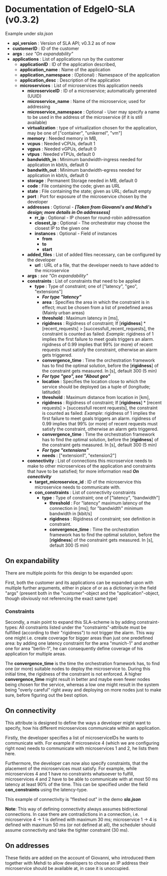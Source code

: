 # Documentation of EdgeIO-SLA (v0.3.2)
Example under *sla.json*

- **api_version** : Version of SLA API; v0.3.2 as of now
- **customerID** : ID of the customer
- **args** : *see "On expandability"*
- **applications** : List of applications run by the customer
  - **applicationID** : ID of the application described,
  - **application_name** : Name of the application
  - **application_namespace** : (Optional) : Namespace of the application
  - **application_desc** : Description of the application
  - **microservices** : List of microservices this application needs
    - **microserviceID** : ID of a microservice; automatically generated (UUID)
    - **microservice_name** : Name of the microservice; used for addressing
    - **microservice_namespace** : Optional - User may specify a name to be used in the address of the microservice (if it is still available)
    - **virtualization** : type of virtualization chosen for the application, may be one of ["container", "unikernel", "vm"]
    - **memory** : Needed memory in MB,
    - **vcpus** : Needed vCPUs, default 1
    - **vgpus** : Needed vGPUs, default 0
    - **vtpus** : Needed vTPUs, default 0
    - **bandwidth_in** : Minimum bandwidth-ingress needed for application in kbit/s, default 0
    - **bandwith_out** : Minimum bandwidth-egress needed for application in kbit/s, default 0
    - **storage** : Permanent Storage needed in MB, default 0
    - **code** : File containing the code; given as URL
    - **state** : File containing the state; given as URL; default empty
    - **port** : Port for exposure of the microservice chosen by the developer
    - **addresses** : Optional - ***[Taken from Giovanni's and Mehdi's design; more details in On addressess]***
      - **rr_ip** : Optional - IP chosen for round-robin addressation
      - **closest_ip** : Optional - The orchestrator may choose the closest IP to the given one
      - **instances** : Optional - Field of instances
        - **from**
        - **to**
        - **start**
    - **added_files** : List of added files necessary, can be configured by the developer
      - **url** : URL of a file, that the developer needs to have added to the microservice
    - **args** : *see "On expandability"*
    - **constraints** : List of constraints that need to be applied
      - **type** : Type of constraint; one of ["latency", "geo", "extensions"]
        - ***For type "latency"***
        - **area** : Specifies the area in which the constraint is in effect; must be chosen from a list of predefined areas (Mainly urban areas)
        - **threshold** : Maximum latency in [ms],
        - **rigidness** : Rigidness of constraint; If [**rigidness**] * [recent_requests] > [successfull_recent_requests], the constraint is counted as failed: *Example*: rigidness of 1 implies the first failure to meet goals triggers an alarm. rigidness of 0.99 implies that 99% (or more) of recent requests must satisfy the constraint, otherwise an alarm gets triggered.
        - **convergence_time** : Time the orchestration framework has to find the optimal solution, before the [**rigidness**] of the constraint gets measured. In [s], default 300 (5 min)
        - ***For type "geo", see "About geo"***
        - **location** : Specifies the location close to which the service should be deployed (as a tuple of (longitude; latitude))
        - **threshold** : Maximum distance from location in [km],
        - **rigidness** : Rigidness of constraint; If [**rigidness**] * [recent requests] > [successfull recent requests], the constraint is counted as failed: *Example*: rigidness of 1 implies the first failure to meet goals triggers an alarm. rigidness of 0.99 implies that 99% (or more) of recent requests must satisfy the constraint, otherwise an alarm gets triggered.
        - **convergence_time** : Time the orchestration framework has to find the optimal solution, before the [**rigidness**] of the constraint gets measured. In [s], default 300 (5 min)
        - ***For type "extensions"***
        - **needs** : ["extension1", "extension2"]
    - **connectivity** : List of connections this microservice needs to make to other microservices of the application and constraints that have to be satisfied; for more information read ***On conectivity***
      - **target_microservice_id** : ID of the microservice this microservice needs to communicate with.
      - **con_constraints** : List of connectivity constraints
        - **type** : Type of constraint; one of ["latency", "bandwidth"]
          - **threshold** : For "latency" maximum latency of the connection in [ms]; for "bandwidth" minimum bandwidth in [kbit/s]
          - **rigidness** : Rigidness of constraint; see definition in constraint.
          - **convergence_time** : Time the orchestration framework has to find the optimal solution, before the [**rigidness**] of the constraint gets measured. In [s], default 300 (5 min)
          
## On expandability

There are multiple points for this design to be expanded upon:

First, both the customer and its applications can be expanded upon with multiple further arguments, either in place of or as a dictionary in the field "args" (present both in the "customer"-object and the "application"-object, though obviously not referencing the exact same type)

### Constraints

Secondly, a main point to expand this SLA-scheme is by adding constraint-types: All constraints listed under the "constraints"-attribute must be fulfilled (according to their "rigidness") to not trigger the alarm. This way one might i.e. create coverage for bigger areas than just one predefined area: by adding one latency constraint for the area "munich-1" and another one for area "berlin-1", he can consequently define coverage of his application for multiple areas.

The **convergence_time** is the time the orchestration framework has, to find one (or more) suitable nodes to deploy the microservice to. During this initial time, the rigidness of the constraint is not enforced. A higher **convergence_time** might result in better and maybe even fewer nodes being chosen for the service, whereas a low one might result in the system being "overly careful" right away and deploying on more nodes just to make sure, before figuring out the best option.

## On connectivity

This attribute is designed to define the ways a developer might want to specify, how his different microservices communicate within an application.

Firstly, the developer specifies a list of microserviceIDs he wants to communicate with. For example if microsevice 4 (which we are configuring right now) needs to communicate with microservices 1 and 2, he lists them here.

Furthermore, the developer can now also specify constraints, that the placement of the microservices must satisfy. For example, while microservices 4 and 1 have no constraints whatsoever to fulfill, microservices 4 and 2 have to be able to communicate with at most 50 ms latency at least 90% of the time. This can be specified under the field **con_constraints** using the latency-type.

This example of connectivity is "fleshed out" in the demo ***sla.json***

**Note**: This way of defining connectivity always assumes bidirectional connections. In case there are contradictions in a connection, i.e. microservice 4 -> 1 is defined with maximum 30 ms; microservice 1 -> 4 is defined with maximum 50 ms (or not defined at all), the scheduler should assume connectivity and take the tighter constraint (30 ms).

## On addresses

These fields are added on the account of Giovanni, who introduced them together with Mehdi to allow developers to choose an IP address their microservice should be available at, in case it is unoccupied.
